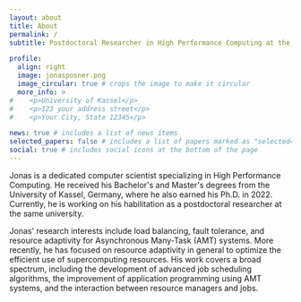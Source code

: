 ```yaml
---
layout: about
title: About
permalink: /
subtitle: Postdoctoral Researcher in High Performance Computing at the <a href='https://www.uni-kassel.de'>University of Kassel</a>.

profile:
  align: right
  image: jonasposner.png
  image_circular: true # crops the image to make it circular
  more_info: >
#    <p>University of Kassel</p>
#    <p>123 your address street</p>
#    <p>Your City, State 12345</p>

news: true # includes a list of news items
selected_papers: false # includes a list of papers marked as "selected={true}"
social: true # includes social icons at the bottom of the page
---
```



Jonas is a dedicated computer scientist specializing in High Performance Computing.
He received his Bachelor's and Master's degrees from the University of Kassel, Germany, where he also earned his Ph.D. in 2022.
Currently, he is working on his habilitation as a postdoctoral researcher at the same university.

Jonas' research interests include load balancing, fault tolerance, and resource adaptivity for Asynchronous Many-Task (AMT) systems.
More recently, he has focused on resource adaptivity in general to optimize the efficient use of supercomputing resources.
His work covers a broad spectrum, including the development of advanced job scheduling algorithms, the improvement of application programming using AMT systems, and the interaction between resource managers and jobs.
